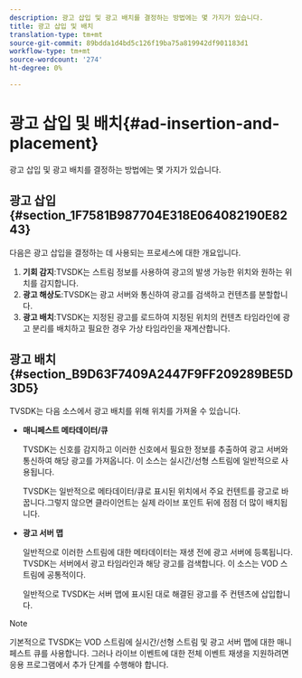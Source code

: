 ```yaml
---
description: 광고 삽입 및 광고 배치를 결정하는 방법에는 몇 가지가 있습니다.
title: 광고 삽입 및 배치
translation-type: tm+mt
source-git-commit: 89bdda1d4bd5c126f19ba75a819942df901183d1
workflow-type: tm+mt
source-wordcount: '274'
ht-degree: 0%

---
```



# 광고 삽입 및 배치{#ad-insertion-and-placement}

광고 삽입 및 광고 배치를 결정하는 방법에는 몇 가지가 있습니다.

## 광고 삽입 {#section_1F7581B987704E318E064082190E8243}

다음은 광고 삽입을 결정하는 데 사용되는 프로세스에 대한 개요입니다.

1. **기회 감지**:TVSDK는 스트림 정보를 사용하여 광고의 발생 가능한 위치와 원하는 위치를 감지합니다.
1. **광고 해상도**:TVSDK는 광고 서버와 통신하여 광고를 검색하고 컨텐츠를 분할합니다.
1. **광고 배치**:TVSDK는 지정된 광고를 로드하여 지정된 위치의 컨텐츠 타임라인에 광고 분리를 배치하고 필요한 경우 가상 타임라인을 재계산합니다.

## 광고 배치 {#section_B9D63F7409A2447F9FF209289BE5D3D5}

TVSDK는 다음 소스에서 광고 배치를 위해 위치를 가져올 수 있습니다.

* **매니페스트 메타데이터/큐**

   TVSDK는 신호를 감지하고 이러한 신호에서 필요한 정보를 추출하여 광고 서버와 통신하여 해당 광고를 가져옵니다. 이 소스는 실시간/선형 스트림에 일반적으로 사용됩니다.

   TVSDK는 일반적으로 메타데이터/큐로 표시된 위치에서 주요 컨텐트를 광고로 바꿉니다.그렇지 않으면 클라이언트는 실제 라이브 포인트 뒤에 점점 더 많이 배치됩니다.

* **광고 서버 맵**

   일반적으로 이러한 스트림에 대한 메타데이터는 재생 전에 광고 서버에 등록됩니다. TVSDK는 서버에서 광고 타임라인과 해당 광고를 검색합니다. 이 소스는 VOD 스트림에 공통적이다.

   일반적으로 TVSDK는 서버 맵에 표시된 대로 해결된 광고를 주 컨텐츠에 삽입합니다.

>[!NOTE]
>
>기본적으로 TVSDK는 VOD 스트림에 실시간/선형 스트림 및 광고 서버 맵에 대한 매니페스트 큐를 사용합니다. 그러나 라이브 이벤트에 대한 전체 이벤트 재생을 지원하려면 응용 프로그램에서 추가 단계를 수행해야 합니다.

